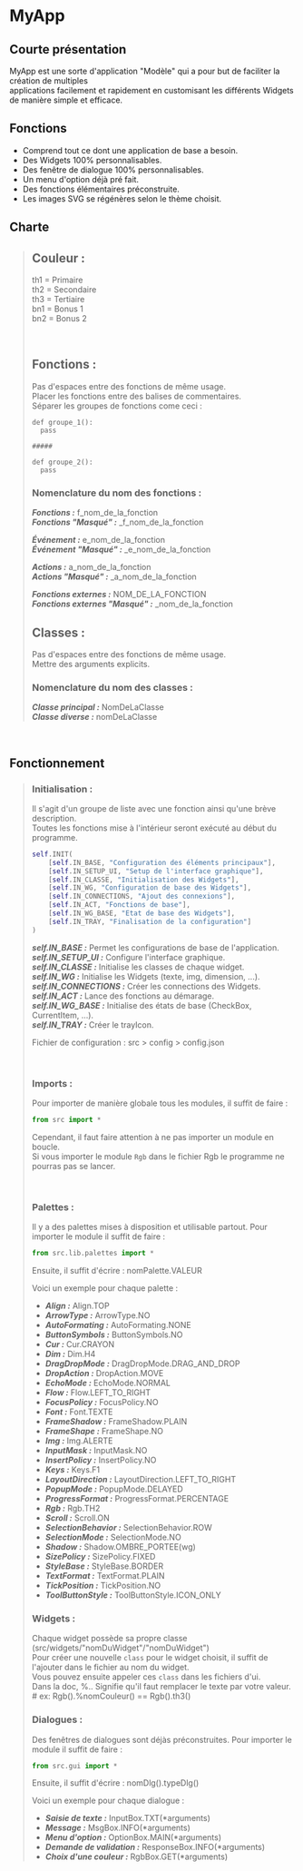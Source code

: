 # MyApp
## Courte présentation

MyApp est une sorte d'application "Modèle" qui a pour but de faciliter la création de multiples   
applications facilement et rapidement en customisant les différents Widgets de manière simple et efficace.

## Fonctions

- Comprend tout ce dont une application de base a besoin.
- Des Widgets 100% personnalisables.
- Des fenêtre de dialogue 100% personnalisables.
- Un menu d'option déjà pré fait.
- Des fonctions élémentaires préconstruite.
- Les images SVG se régénères selon le thème choisit.

## Charte
> ## Couleur :
> th1 = Primaire  
> th2 = Secondaire  
> th3 = Tertiaire   
> bn1 = Bonus 1   
> bn2 = Bonus 2   
> 
> <br>
> 
> ## Fonctions :
> Pas d'espaces entre des fonctions de même usage.   
> Placer les fonctions entre des balises de commentaires.   
> Séparer les groupes de fonctions come ceci :
> ```
> def groupe_1():
>   pass
> 
> #####
> 
> def groupe_2():
>   pass
> ```
> 
> ### Nomenclature du nom des fonctions :
> ***Fonctions :*** f_nom_de_la_fonction   
> ***Fonctions "Masqué" :*** _f_nom_de_la_fonction   
> 
> ***Événement :*** e_nom_de_la_fonction   
> ***Événement "Masqué" :*** _e_nom_de_la_fonction   
> 
> ***Actions :*** a_nom_de_la_fonction   
> ***Actions "Masqué" :*** _a_nom_de_la_fonction   
> 
> ***Fonctions externes :*** NOM_DE_LA_FONCTION   
> ***Fonctions externes "Masqué" :*** _nom_de_la_fonction   
> 
> ## Classes :
> Pas d'espaces entre des fonctions de même usage.   
> Mettre des arguments explicits.   
> 
> ### Nomenclature du nom des classes :
> ***Classe principal :*** NomDeLaClasse   
> ***Classe diverse :*** nomDeLaClasse

<br>

## Fonctionnement
> ### Initialisation :
> 
> Il s'agit d'un groupe de liste avec une fonction ainsi qu'une brève description.   
> Toutes les fonctions mise à l'intérieur seront exécuté au début du programme.
> 
> ``` py
> self.INIT(
>     [self.IN_BASE, "Configuration des éléments principaux"],
>     [self.IN_SETUP_UI, "Setup de l'interface graphique"],
>     [self.IN_CLASSE, "Initialisation des Widgets"],
>     [self.IN_WG, "Configuration de base des Widgets"],
>     [self.IN_CONNECTIONS, "Ajout des connexions"],
>     [self.IN_ACT, "Fonctions de base"],
>     [self.IN_WG_BASE, "Etat de base des Widgets"],
>     [self.IN_TRAY, "Finalisation de la configuration"]
> )
> ```
> 
> ***self.IN_BASE :*** Permet les configurations de base de l'application.   
> ***self.IN_SETUP_UI :*** Configure l'interface graphique.   
> ***self.IN_CLASSE :*** Initialise les classes de chaque widget.   
> ***self.IN_WG :*** Initialise les Widgets (texte, img, dimension, ...).   
> ***self.IN_CONNECTIONS :*** Créer les connections des Widgets.   
> ***self.IN_ACT :*** Lance des fonctions au démarage.   
> ***self.IN_WG_BASE :*** Initialise des états de base (CheckBox, CurrentItem, ...).   
> ***self.IN_TRAY :*** Créer le trayIcon.
> 
> Fichier de configuration : src > config > config.json
> 
> <br>
> 
> ### Imports :
> Pour importer de manière globale tous les modules, il suffit de faire :
> ```py
> from src import *
> ```
> Cependant, il faut faire attention à ne pas importer un module en boucle.   
> Si vous importer le module ```Rgb``` dans le fichier Rgb le programme ne pourras pas se lancer.
> 
> <br>
> 
> ### Palettes :
> Il y a des palettes mises à disposition et utilisable partout.
> Pour importer le module il suffit de faire :
> ```py
> from src.lib.palettes import *
> ```
> 
> Ensuite, il suffit d'écrire : nomPalette.VALEUR 
>    
> Voici un exemple pour chaque palette :
> - ***Align :*** Align.TOP
> - ***ArrowType :*** ArrowType.NO
> - ***AutoFormating :*** AutoFormating.NONE
> - ***ButtonSymbols :*** ButtonSymbols.NO
> - ***Cur :*** Cur.CRAYON
> - ***Dim :*** Dim.H4
> - ***DragDropMode :*** DragDropMode.DRAG_AND_DROP
> - ***DropAction :*** DropAction.MOVE
> - ***EchoMode :*** EchoMode.NORMAL
> - ***Flow :*** Flow.LEFT_TO_RIGHT
> - ***FocusPolicy :*** FocusPolicy.NO
> - ***Font :*** Font.TEXTE
> - ***FrameShadow :*** FrameShadow.PLAIN
> - ***FrameShape :*** FrameShape.NO
> - ***Img :*** Img.ALERTE
> - ***InputMask :*** InputMask.NO
> - ***InsertPolicy :*** InsertPolicy.NO
> - ***Keys :*** Keys.F1
> - ***LayoutDirection :*** LayoutDirection.LEFT_TO_RIGHT
> - ***PopupMode :*** PopupMode.DELAYED
> - ***ProgressFormat :*** ProgressFormat.PERCENTAGE
> - ***Rgb :*** Rgb.TH2
> - ***Scroll :*** Scroll.ON
> - ***SelectionBehavior :*** SelectionBehavior.ROW
> - ***SelectionMode :*** SelectionMode.NO
> - ***Shadow :*** Shadow.OMBRE_PORTEE(wg)
> - ***SizePolicy :*** SizePolicy.FIXED
> - ***StyleBase :*** StyleBase.BORDER
> - ***TextFormat :*** TextFormat.PLAIN
> - ***TickPosition :*** TickPosition.NO
> - ***ToolButtonStyle :*** ToolButtonStyle.ICON_ONLY
> 
> ### Widgets :
> Chaque widget possède sa propre classe (src/widgets/"nomDuWidget"/"nomDuWidget")   
> Pour créer une nouvelle ```class``` pour le widget choisit, il suffit de l'ajouter dans le fichier au nom du widget.   
> Vous pouvez ensuite appeler ces ```class``` dans les fichiers d'ui.  
> Dans la doc, %.. Signifie qu'il faut remplacer le texte par votre valeur. # ex: Rgb().%nomCouleur() == Rgb().th3()   
> 
> ### Dialogues :
> Des fenêtres de dialogues sont déjàs préconstruites.
> Pour importer le module il suffit de faire :
> ```py
> from src.gui import *
> ```
> 
> Ensuite, il suffit d'écrire : nomDlg().typeDlg()   
>    
> Voici un exemple pour chaque dialogue :
> - ***Saisie de texte :*** InputBox.TXT(*arguments)
> - ***Message :*** MsgBox.INFO(*arguments)
> - ***Menu d'option :*** OptionBox.MAIN(*arguments)
> - ***Demande de validation :*** ResponseBox.INFO(*arguments)
> - ***Choix d'une couleur :*** RgbBox.GET(*arguments)
> 